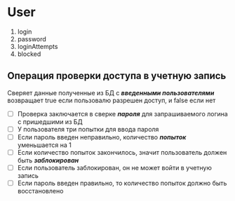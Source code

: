 # User
1. login
1. password
1. loginAttempts
1. blocked


## Операция проверки доступа в учетную запись
Сверяет данные полученные из БД с __*введенными пользователями*__
возвращает true если пользовалю разрешен доступ, и false если нет

-[ ] Проверка заключается в сверке __*пароля*__ для запрашиваемого логина с пришедшими из БД
-[ ] У пользователя три попытки для ввода пароля
-[ ] Если  пароль введен неправильно, количество __*попыток*__ уменьшается на 1
-[ ] Если количество попыток закончилось, значит пользователь должен быть __*заблокирован*__
-[ ] Если пользователь заблокирован, он не может войти в учетную запись
-[ ] Если пароль введен правильно, то количество попыток должно быть восстановлено